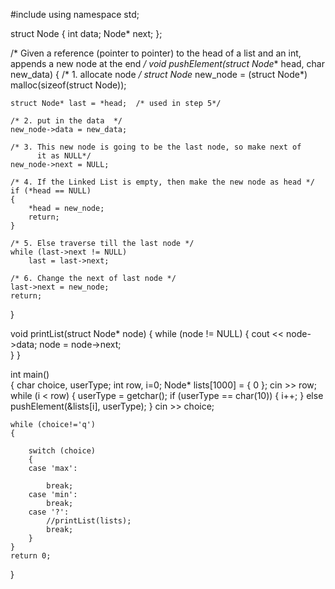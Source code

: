 #include<iostream>
using namespace std;

struct Node {
	int data;
    Node* next;
};

/* Given a reference (pointer to pointer) to the head
   of a list and an int, appends a new node at the end  */
void pushElement(struct Node** head, char new_data)
{
	/* 1. allocate node */
	struct Node* new_node = (struct Node*) malloc(sizeof(struct Node));

	struct Node* last = *head;  /* used in step 5*/

	/* 2. put in the data  */
	new_node->data = new_data;

	/* 3. This new node is going to be the last node, so make next of
		  it as NULL*/
	new_node->next = NULL;

	/* 4. If the Linked List is empty, then make the new node as head */
	if (*head == NULL)
	{
		*head = new_node;
		return;
	}

	/* 5. Else traverse till the last node */
	while (last->next != NULL)
		last = last->next;

	/* 6. Change the next of last node */
	last->next = new_node;
	return;
}

void printList(struct Node* node)
{
	while (node != NULL)
	{
		cout << node->data;
		node = node->next;	
	}
}
	
int main()	
{
	char choice, userType;
	int row, i=0;
    Node* lists[1000] = { 0 };
	cin >> row;
	while (i < row) {
		userType = getchar();
		if (userType == char(10)) {
			i++;
		}
		else
		pushElement(&lists[i], userType);
	}
	cin >> choice;
	
	while (choice!='q')
	{
		
		switch (choice)
		{
		case 'max':
		
			break;
		case 'min':
			break;
		case '?':
			//printList(lists);
			break;
		}
	}
	return 0;
}
